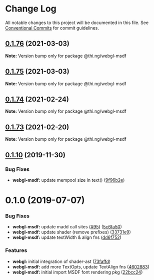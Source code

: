 # Change Log

All notable changes to this project will be documented in this file.
See [Conventional Commits](https://conventionalcommits.org) for commit guidelines.

## [0.1.76](https://github.com/thi-ng/umbrella/compare/@thi.ng/webgl-msdf@0.1.75...@thi.ng/webgl-msdf@0.1.76) (2021-03-03)

**Note:** Version bump only for package @thi.ng/webgl-msdf





## [0.1.75](https://github.com/thi-ng/umbrella/compare/@thi.ng/webgl-msdf@0.1.74...@thi.ng/webgl-msdf@0.1.75) (2021-03-03)

**Note:** Version bump only for package @thi.ng/webgl-msdf





## [0.1.74](https://github.com/thi-ng/umbrella/compare/@thi.ng/webgl-msdf@0.1.73...@thi.ng/webgl-msdf@0.1.74) (2021-02-24)

**Note:** Version bump only for package @thi.ng/webgl-msdf





## [0.1.73](https://github.com/thi-ng/umbrella/compare/@thi.ng/webgl-msdf@0.1.72...@thi.ng/webgl-msdf@0.1.73) (2021-02-20)

**Note:** Version bump only for package @thi.ng/webgl-msdf





## [0.1.10](https://github.com/thi-ng/umbrella/compare/@thi.ng/webgl-msdf@0.1.9...@thi.ng/webgl-msdf@0.1.10) (2019-11-30)

### Bug Fixes

* **webgl-msdf:** update mempool size in text() ([9f96b2e](https://github.com/thi-ng/umbrella/commit/9f96b2ec525cd8d8a5d5e31d39352f0c6e350991))

# 0.1.0 (2019-07-07)

### Bug Fixes

* **webgl-msdf:** update madd call sites ([#95](https://github.com/thi-ng/umbrella/issues/95)) ([5c6fa50](https://github.com/thi-ng/umbrella/commit/5c6fa50))
* **webgl-msdf:** update shader (remove prefixes) ([33731e9](https://github.com/thi-ng/umbrella/commit/33731e9))
* **webgl-msdf:** update textWidth & align fns ([dd6f752](https://github.com/thi-ng/umbrella/commit/dd6f752))

### Features

* **webgl:** initial integration of shader-ast ([73faffd](https://github.com/thi-ng/umbrella/commit/73faffd))
* **webgl-msdf:** add more TextOpts, update TextAlign fns ([4602883](https://github.com/thi-ng/umbrella/commit/4602883))
* **webgl-msdf:** initial import MSDF font rendering pkg ([22bcc24](https://github.com/thi-ng/umbrella/commit/22bcc24))
